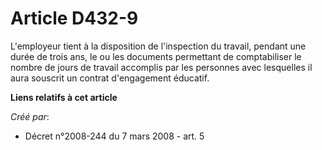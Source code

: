 # Article D432-9

L'employeur tient à la disposition de l'inspection du travail, pendant une durée de trois ans, le ou les documents permettant
de comptabiliser le nombre de jours de travail accomplis par les personnes avec lesquelles il aura souscrit un contrat
d'engagement éducatif.

**Liens relatifs à cet article**

_Créé par_:

  - Décret n°2008-244 du 7 mars 2008 - art. 5
